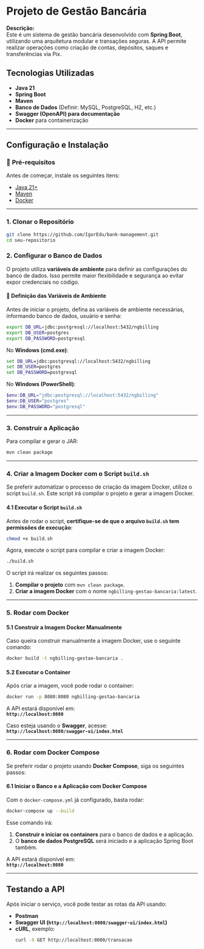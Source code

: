 # Projeto de Gestão Bancária

**Descrição:**  
Este é um sistema de gestão bancária desenvolvido com **Spring Boot**, utilizando uma arquitetura modular e transações seguras. A API permite realizar operações como criação de contas, depósitos, saques e transferências via Pix.

## Tecnologias Utilizadas
- **Java 21**
- **Spring Boot**
- **Maven**
- **Banco de Dados** (Definir: MySQL, PostgreSQL, H2, etc.)
- **Swagger (OpenAPI) para documentação**
- **Docker** para containerização

---

## Configuração e Instalação

### 🔹 **Pré-requisitos**
Antes de começar, instale os seguintes itens:
- [Java 21+](https://www.oracle.com/java/technologies/javase/jdk17-archive-downloads.html)
- [Maven](https://maven.apache.org/download.cgi)
- [Docker](https://www.docker.com/get-started)

---

### **1. Clonar o Repositório**
```sh
git clone https://github.com/IgorEdu/bank-management.git
cd seu-repositorio
```

### **2. Configurar o Banco de Dados**

O projeto utiliza **variáveis de ambiente** para definir as configurações do banco de dados. Isso permite maior flexibilidade e segurança ao evitar expor credenciais no código.

#### 🔹 **Definição das Variáveis de Ambiente**
Antes de iniciar o projeto, defina as variáveis de ambiente necessárias, informando banco de dados, usuário e senha:

```sh
export DB_URL=jdbc:postgresql://localhost:5432/ngbilling
export DB_USER=postgres
export DB_PASSWORD=postgresql
```

No **Windows (cmd.exe)**:
```cmd
set DB_URL=jdbc:postgresql://localhost:5432/ngbilling
set DB_USER=postgres
set DB_PASSWORD=postgresql
```

No **Windows (PowerShell)**:
```powershell
$env:DB_URL="jdbc:postgresql://localhost:5432/ngbilling"
$env:DB_USER="postgres"
$env:DB_PASSWORD="postgresql"
```

---

### **3. Construir a Aplicação**
Para compilar e gerar o JAR:
```sh
mvn clean package
```

---

### **4. Criar a Imagem Docker com o Script `build.sh`**
Se preferir automatizar o processo de criação da imagem Docker, utilize o script `build.sh`. Este script irá compilar o projeto e gerar a imagem Docker.

#### **4.1 Executar o Script `build.sh`**
Antes de rodar o script, **certifique-se de que o arquivo `build.sh` tem permissões de execução**:
```sh
chmod +x build.sh
```

Agora, execute o script para compilar e criar a imagem Docker:
```sh
./build.sh
```

O script irá realizar os seguintes passos:
1. **Compilar o projeto** com `mvn clean package`.
2. **Criar a imagem Docker** com o nome `ngbilling-gestao-bancaria:latest`.

---

### **5. Rodar com Docker**

#### **5.1 Construir a Imagem Docker Manualmente**
Caso queira construir manualmente a imagem Docker, use o seguinte comando:
```sh
docker build -t ngbilling-gestao-bancaria .
```

#### **5.2 Executar o Container**
Após criar a imagem, você pode rodar o container:
```sh
docker run -p 8080:8080 ngbilling-gestao-bancaria
```

A API estará disponível em:  
**`http://localhost:8080`**

Caso esteja usando o **Swagger**, acesse:  
**`http://localhost:8080/swagger-ui/index.html`**

---

### **6. Rodar com Docker Compose**

Se preferir rodar o projeto usando **Docker Compose**, siga os seguintes passos:

#### **6.1 Iniciar o Banco e a Aplicação com Docker Compose**
Com o `docker-compose.yml` já configurado, basta rodar:
```sh
docker-compose up --build
```

Esse comando irá:
1. **Construir e iniciar os containers** para o banco de dados e a aplicação.
2. O **banco de dados PostgreSQL** será iniciado e a aplicação Spring Boot também.

A API estará disponível em:  
**`http://localhost:8080`**

---

## **Testando a API**
Após iniciar o serviço, você pode testar as rotas da API usando:
- **Postman**
- **Swagger UI (`http://localhost:8080/swagger-ui/index.html`)**
- **cURL**, exemplo:
  ```sh
  curl -X GET http://localhost:8080/transacao
  ```